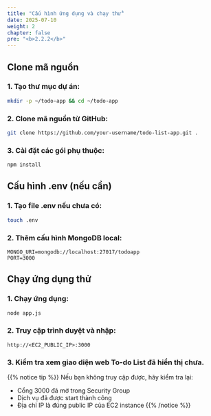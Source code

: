 ```yaml
---
title: "Cấu hình ứng dụng và chạy thử"
date: 2025-07-10
weight: 2
chapter: false
pre: "<b>2.2.2</b>"
---
```


## Clone mã nguồn

### 1. Tạo thư mục dự án:

```bash
mkdir -p ~/todo-app && cd ~/todo-app
```

### 2. Clone mã nguồn từ GitHub:

```bash
git clone https://github.com/your-username/todo-list-app.git .
```

### 3. Cài đặt các gói phụ thuộc:

```bash
npm install
```

## Cấu hình .env (nếu cần)

### 1. Tạo file .env nếu chưa có:

```bash
touch .env
```

### 2. Thêm cấu hình MongoDB local:

```env
MONGO_URI=mongodb://localhost:27017/todoapp
PORT=3000
```

## Chạy ứng dụng thử

### 1. Chạy ứng dụng:

```bash
node app.js
```

### 2. Truy cập trình duyệt và nhập:

```
http://<EC2_PUBLIC_IP>:3000
```

### 3. Kiểm tra xem giao diện web To-do List đã hiển thị chưa.

{{% notice tip %}}
Nếu bạn không truy cập được, hãy kiểm tra lại:
- Cổng 3000 đã mở trong Security Group
- Dịch vụ đã được start thành công
- Địa chỉ IP là đúng public IP của EC2 instance
{{% /notice %}}
```
